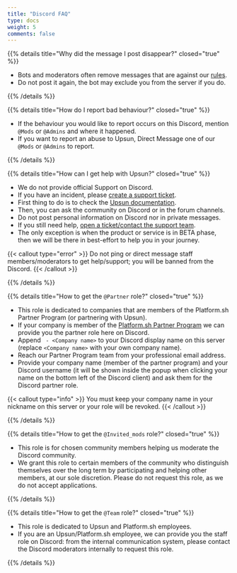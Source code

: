 ```yaml
---
title: "Discord FAQ"
type: docs
weight: 5
comments: false
---
```


{{% details title="Why did the message I post disappear?" closed="true" %}}

- Bots and moderators often remove messages that are against our [rules](../rules).
- Do not post it again, the bot may exclude you from the server if you do.

{{% /details %}}

{{% details title="How do I report bad behaviour?" closed="true" %}}

- If the behaviour you would like to report occurs on this Discord, mention <code>@Mods</code> or <code>@Admins</code> and where it happened.
- If you want to report an abuse to Upsun, Direct Message one of our <code>@Mods</code> or <code>@Admins</code> to report.

{{% /details %}}

{{% details title="How can I get help with Upsun?" closed="true" %}}

- We do not provide official Support on Discord.
- If you have an incident, please [create a support ticket](https://docs.upsun.com/learn/overview/get-support.html#create-a-support-ticket).
- First thing to do is to check the [Upsun documentation](https://docs.upsun.com/).
- Then, you can ask the community on Discord or in the forum channels.
- Do not post personal information on Discord nor in private messages.
- If you still need help, [open a ticket/contact the support team](https://docs.upsun.com/learn/overview/get-support.html#create-a-support-ticket).
- The only exception is when the product or service is in BETA phase, then we will be there in best-effort to help you in your journey.

{{< callout type="error" >}}
  Do not ping or direct message staff members/moderators to get help/support; you will be banned from the Discord. 
{{< /callout >}}

{{% /details %}}

{{% details title="How to get the `@Partner` role?" closed="true" %}}

- This role is dedicated to companies that are members of the Platform.sh Partner Program (or partnering with Upsun).
- If your company is member of the [Platform.sh Partner Program](https://platform.sh/solutions/digital-agencies/) we can provide you the partner role here on Discord.
- Append <code> - \<Company name></code> to your Discord display name on this server (replace <code>\<Company name></code> with your own company name).
- Reach our Partner Program team from your professional email address.
- Provide your company name (member of the partner program) and your Discord username (it will be shown inside the popup when clicking your name on the bottom left of the Discord client) and ask them for the Discord partner role.

{{< callout type="info" >}}
  You must keep your company name in your nickname on this server or your role will be revoked.
{{< /callout >}}

{{% /details %}}

{{% details title="How to get the `@Invited_mods` role?" closed="true" %}}

- This role is for chosen community members helping us moderate the Discord community.
- We grant this role to certain members of the community who distinguish themselves over the long term by participating and helping other members, at our sole discretion. Please do not request this role, as we do not accept applications.

{{% /details %}}

{{% details title="How to get the `@Team` role?" closed="true" %}}

- This role is dedicated to Upsun and Platform.sh employees.
- If you are an Upsun/Platform.sh employee, we can provide you the staff role on Discord: from the internal communication system, please contact the Discord moderators internally to request this role.

{{% /details %}}
